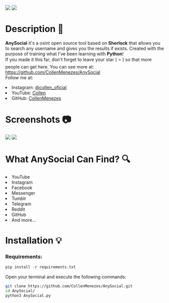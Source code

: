 ![](https://files.catbox.moe/f627ea.gif)
![](https://files.catbox.moe/3nslqw.svg)

# Description 📑
**AnySocial** it's a osint open source tool based on **Sherlock** that allows you to search any username and gives you the results if exists. Created with the purpose of training what I've been learning with **Python**! <br> If you made it this far, don't forget to leave your star ( ⭐ ) so that more people can get here. You can see more at: https://github.com/CollenMenezes/AnySocial <br> Follow me at:


<lu>
    <li>
        Instagram: <a href="https://www.instagram.com/collen_oficial/"> @collen_oficial </a>
    </li>
    <li>
        YouTube: <a href="https://www.youtube.com/channel/UC31mDnoFYpGmTtmilt6DH_Q"> Collen </a>
    </li>
    <li>
        GitHub: <a href="https://github.com/CollenMenezes"> CollenMenezes </a>
    </li>
</lu>

# Screenshots 📷

![](https://files.catbox.moe/dfghi8.png)
![](https://files.catbox.moe/6olmk0.png)

# What AnySocial Can Find? 🔍

<lu>
    <li>
        YouTube
    </li>
    <li>
        Instagram
    </li>
    <li>
        Facebook
    </li>
    <li>
        Messenger
    </li>
    <li>
        Tumblr
    </li>
    <li>
        Telegram
    </li>
    <li>
        Reddit
    </li>
    <li>
        GitHub
    </li>
    <li>
        And more...
    </li>
</lu>

# Installation 💡

### Requirements:

```python
pip install -r requirements.txt
```


Open your terminal and execute the following commands:

```bash
git clone https://github.com/CollenMenezes/AnySocial.git
cd AnySocial/
python3 AnySocial.py
```
